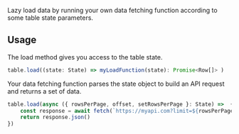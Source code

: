 Lazy load data by running your own data fetching function according to some table state parameters.

## Usage

The load method gives you access to the table state.
```ts
table.load((state: State) => myLoadFunction(state): Promise<Row[]> )
```

Your data fetching function parses the state object to build an API request and returns a set of data.
```ts
table.load(async ({ rowsPerPage, offset, setRowsPerPage }: State) =>  {
    const response = await fetch(`https://myapi.com?limit=${rowsPerPage}&offset=${offset}`)
    return response.json()
})
```